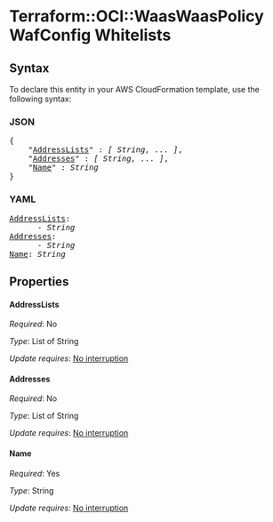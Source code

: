 # Terraform::OCI::WaasWaasPolicy WafConfig Whitelists

## Syntax

To declare this entity in your AWS CloudFormation template, use the following syntax:

### JSON

<pre>
{
    "<a href="#addresslists" title="AddressLists">AddressLists</a>" : <i>[ String, ... ]</i>,
    "<a href="#addresses" title="Addresses">Addresses</a>" : <i>[ String, ... ]</i>,
    "<a href="#name" title="Name">Name</a>" : <i>String</i>
}
</pre>

### YAML

<pre>
<a href="#addresslists" title="AddressLists">AddressLists</a>: <i>
      - String</i>
<a href="#addresses" title="Addresses">Addresses</a>: <i>
      - String</i>
<a href="#name" title="Name">Name</a>: <i>String</i>
</pre>

## Properties

#### AddressLists

_Required_: No

_Type_: List of String

_Update requires_: [No interruption](https://docs.aws.amazon.com/AWSCloudFormation/latest/UserGuide/using-cfn-updating-stacks-update-behaviors.html#update-no-interrupt)

#### Addresses

_Required_: No

_Type_: List of String

_Update requires_: [No interruption](https://docs.aws.amazon.com/AWSCloudFormation/latest/UserGuide/using-cfn-updating-stacks-update-behaviors.html#update-no-interrupt)

#### Name

_Required_: Yes

_Type_: String

_Update requires_: [No interruption](https://docs.aws.amazon.com/AWSCloudFormation/latest/UserGuide/using-cfn-updating-stacks-update-behaviors.html#update-no-interrupt)

